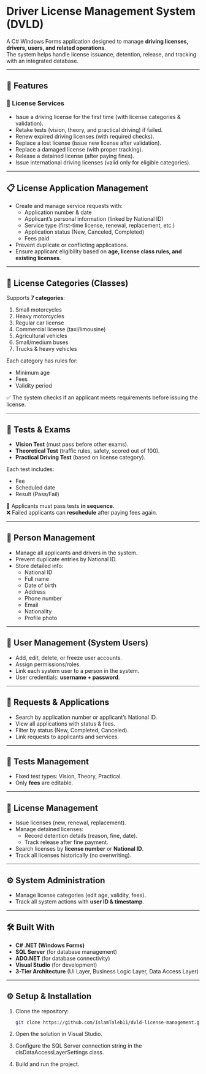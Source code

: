 # Driver License Management System (DVLD)

A C# Windows Forms application designed to manage **driving licenses, drivers, users, and related operations**.  
The system helps handle license issuance, detention, release, and tracking with an integrated database.  

---

## 🚀 Features  

### 🔑 License Services
- Issue a driving license for the first time (with license categories & validation).  
- Retake tests (vision, theory, and practical driving) if failed.  
- Renew expired driving licenses (with required checks).  
- Replace a lost license (issue new license after validation).  
- Replace a damaged license (with proper tracking).  
- Release a detained license (after paying fines).  
- Issue international driving licenses (valid only for eligible categories).  

---

## 📋 License Application Management
- Create and manage service requests with:  
  - Application number & date  
  - Applicant’s personal information (linked by National ID)  
  - Service type (first-time license, renewal, replacement, etc.)  
  - Application status (New, Canceled, Completed)  
  - Fees paid  
- Prevent duplicate or conflicting applications.  
- Ensure applicant eligibility based on **age, license class rules, and existing licenses**.  

---

## 🚗 License Categories (Classes)
Supports **7 categories**:  
1. Small motorcycles  
2. Heavy motorcycles  
3. Regular car license  
4. Commercial license (taxi/limousine)  
5. Agricultural vehicles  
6. Small/medium buses  
7. Trucks & heavy vehicles  

Each category has rules for:  
- Minimum age  
- Fees  
- Validity period  

✅ The system checks if an applicant meets requirements before issuing the license.  

---

## 🧾 Tests & Exams
- **Vision Test** (must pass before other exams).  
- **Theoretical Test** (traffic rules, safety, scored out of 100).  
- **Practical Driving Test** (based on license category).  

Each test includes:  
- Fee  
- Scheduled date  
- Result (Pass/Fail)  

📌 Applicants must pass tests **in sequence**.  
❌ Failed applicants can **reschedule** after paying fees again.  

---

## 👤 Person Management
- Manage all applicants and drivers in the system.  
- Prevent duplicate entries by National ID.  
- Store detailed info:  
  - National ID  
  - Full name  
  - Date of birth  
  - Address  
  - Phone number  
  - Email  
  - Nationality  
  - Profile photo  

---

## 👥 User Management (System Users)
- Add, edit, delete, or freeze user accounts.  
- Assign permissions/roles.  
- Link each system user to a person in the system.  
- User credentials: **username + password**.  

---

## 📑 Requests & Applications
- Search by application number or applicant’s National ID.  
- View all applications with status & fees.  
- Filter by status (New, Completed, Canceled).  
- Link requests to applicants and services.  

---

## 🧾 Tests Management
- Fixed test types: Vision, Theory, Practical.  
- Only **fees** are editable.  

---

## 🪪 License Management
- Issue licenses (new, renewal, replacement).  
- Manage detained licenses:  
  - Record detention details (reason, fine, date).  
  - Track release after fine payment.  
- Search licenses by **license number** or **National ID**.  
- Track all licenses historically (no overwriting).  

---

## ⚙️ System Administration
- Manage license categories (edit age, validity, fees).  
- Track all system actions with **user ID & timestamp**.  

---

## 🛠️ Built With
- **C# .NET (Windows Forms)**  
- **SQL Server** (for database management)  
- **ADO.NET** (for database connectivity)  
- **Visual Studio** (for development)  
- **3-Tier Architecture** (UI Layer, Business Logic Layer, Data Access Layer)  

---


## ⚙️ Setup & Installation
1. Clone the repository:
   ```bash
   git clone https://github.com/IslamTaleb11/dvld-license-management.git

2. Open the solution in Visual Studio.

3. Configure the SQL Server connection string in the clsDataAccessLayerSettings class.

4. Build and run the project.
